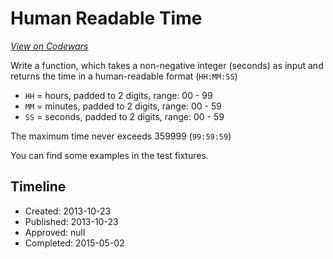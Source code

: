 # Human Readable Time
[*View on Codewars*](https://www.codewars.com/kata/human-readable-time)

Write a function, which takes a non-negative integer (seconds) as input and returns the time in a human-readable format (`HH:MM:SS`)

* `HH` = hours, padded to 2 digits, range: 00 - 99
* `MM` = minutes, padded to 2 digits, range: 00 - 59
* `SS` = seconds, padded to 2 digits, range: 00 - 59

The maximum time never exceeds 359999 (`99:59:59`)

You can find some examples in the test fixtures.

## Timeline
- Created: 2013-10-23
- Published: 2013-10-23
- Approved: null
- Completed: 2015-05-02